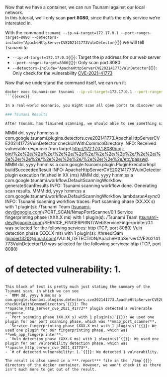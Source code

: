 Now that we have a container, we can run Tsunami against our local network.  
In this tutorial, we’ll only scan **port 8080**, since that’s the only service we’re interested in.

With the command `tsunami --ip-v4-target=172.17.0.1 --port-ranges-target=8080 --detectors-include="ApacheHttpServerCVE202141773VulnDetector`{{}} we will tell Tsunami to
- `--ip-v4-target=172.17.0.1`{{}}: Target the ip address for our web server
- `--port-ranges-target=8080`{{}}: Only scan port 8080 
- `--detectors-include="ApacheHttpServerCVE202141773VulnDetector`{{}}: Only check for the vulnerability [CVE-2021-41773](https://www.cve.org/CVERecord?id=CVE-2021-41773)

Now that we understand the command itself, we can run it:

```bash
docker exec tsunami-con tsunami --ip-v4-target=172.17.0.1 --port-ranges-target=8080 --detectors-include="ApacheHttpServerCVE202141773VulnDetector"
```{{exec}}

In a real-world scenario, you might scan all open ports to discover unauthorized or suspicious services. You might also wish to use all available detectors to maximize the number of vulnerabilities found. Here, we’re limiting the scan to a known legitimate service with focus on a specific vulnerability to simplify the process.

### Tsunami Results

After Tsunami has finished scanning, we should able to see something similar to this towards the end of it's output:

```
MMM dd, yyyy h:mm:ss a com.google.tsunami.plugins.detectors.cve202141773.ApacheHttpServerCVE202141773VulnDetector checkUrlWithCommonDirectory
INFO: Received vulnerable response from target http://172.17.0.1:8080/cgi-bin/%2e%2e/%2e%2e/%2e%2e/%2e%2e/%2e%2e/%2e%2e/%2e%2e/%2e%2e/%2e%2e/%2e%2e/%2e%2e/%2e%2e/%2e%2e/etc/passwd.
MMM dd, yyyy h:mm:ss a com.google.tsunami.plugin.PluginExecutorImpl buildSucceededResult
INFO: ApacheHttpServerCVE202141773VulnDetector plugin execution finished in XX (ms)
MMM dd, yyyy h:mm:ss a com.google.tsunami.workflow.DefaultScanningWorkflow generateScanResults
INFO: Tsunami scanning workflow done. Generating scan results.
MMM dd, yyyy h:mm:ss a com.google.tsunami.workflow.DefaultScanningWorkflow lambda$runAsync$0
INFO: Tsunami scanning workflow traces:
  Port scanning phase (XX.XX s) with 1 plugin(s):
    /Tsunami Team (tsunami-dev@google.com)/PORT_SCAN/NmapPortScanner/0.1
  Service fingerprinting phase (XXX.X ms) with 1 plugin(s):
    /Tsunami Team (tsunami-dev@google.com)/SERVICE_FINGERPRINT/WebServiceFingerprinter/0.1 was selected for the following services: http (TCP, port 8080)
  Vuln detection phase (XXX.X ms) with 1 plugin(s):
    /threedr3am (qiaoer1320@gmail.com)/VULN_DETECTION/ApacheHttpServerCVE202141773VulnDetector/1.0 was selected for the following services: http (TCP, port 8080)
  # of detected vulnerability: 1.
```{{}}

This block of text is pretty much just stating the summary of the Tsunami scan, in which we can see
- `MMM dd, yyyy h:mm:ss a com.google.tsunami.plugins.detectors.cve202141773.ApacheHttpServerCVE202141773VulnDetector checkUrlWithCommonDirectory`{{}}: The **apache_http_server_cve_2021_41773** plugin detected a vulnerable response.
- `Port scanning phase (XX.XX s) with 1 plugin(s)`{{}}: We used one plugin for our port scanning phase, which was **nmap_port_scanner**.
- `Service fingerprinting phase (XXX.X ms) with 1 plugin(s)`{{}}: We used one plugin for our fingerprinting phase, which was **web_app_fingerprinter**. 
- `Vuln detection phase (XXX.X ms) with 1 plugin(s)`{{}}: We used one plugin for our vulnerability detection phase, which was **apache_http_server_cve_2021_41773**.  
- `# of detected vulnerability: 1.`{{}}: We detected 1 vulnerability.

The result is also saved in a ***.report*** file in the `/tmp`{{}} directory of the docker container. However, we won't check it as there isn't much more to get out of the result.